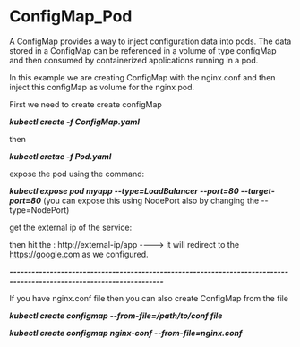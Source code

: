# ConfigMap_Pod
A ConfigMap provides a way to inject configuration data into pods. The data stored in a ConfigMap can be referenced in a volume of type configMap and then consumed by containerized applications running in a pod.

In this example we are creating ConfigMap with the nginx.conf and then inject this configMap as volume for the nginx pod.

First we need to create create configMap

***kubectl create -f ConfigMap.yaml***

then

***kubectl cretae -f Pod.yaml***

expose the pod using the command:

***kubectl expose pod myapp --type=LoadBalancer --port=80 --target-port=80*** 
(you can expose this using NodePort also by changing the --type=NodePort)

get the external ip of the service:

then hit the : http://external-ip/app ----> it will redirect to the https://google.com as we configured.


***----------------------------------------------------------------------------------------------------------------------***

If you have nginx.conf file then you can also create ConfigMap from the file 

***kubectl create configmap <name of configmap> --from-file=/path/to/conf file***

***kubectl create configmap nginx-conf --from-file=nginx.conf***
